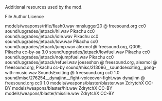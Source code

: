 Additional resources used by the mod.

File                                  	Author                                     Licence

models/weaponss/rifle/flash0.wav	                    	mnslugger20	@ freesound.org					cc0
sound/upgrades/jetpack/hi.wav                           	Pikachu										cc0
sound/upgrades/jetpack/idle.wav                         	Pikachu										cc0
sound/upgrades/jetpack/low.wav                          	Pikachu                                    	cc0
sound/upgrades/jetpack/jump.wav                         	alexmol @ freesound.org, Q009,
									                    	Pikachu										cc-by-sa 3.0
sound/upgrades/jetpack/lowfuel.wav                      	Pikachu										cc0
sound/upgrades/jetpack/nojumpfuel.wav                   	Pikachu										cc0
sound/upgrades/jetpack/refuel.wav                       	joeseshon @ freesound.org,
									                    	alexmol @ freesound.org, Pikachu			cc-by
sound/misc/213096__soundsexciting__gong-with-music.wav     	SoundsExciting @ freesound.org         	 	cc0 1.0
sound/misc/276254__dynajinn__fight-voiceover-fight.wav  	dynajinn @ freesound.org                 	cc0 1.0
models/weapons/blaster/blaster.wav												ZdrytchX									CC-BY
models/weapons/blaster/hit.wav														ZdrytchX									CC-BY
models/weapons/blaster/missile.wav												ZdrytchX									CC-BY
